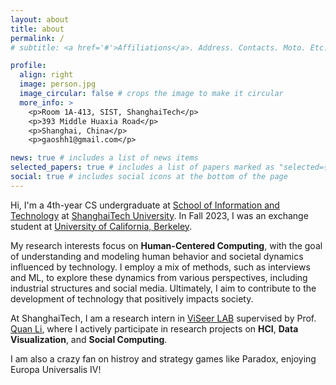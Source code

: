 ```yaml
---
layout: about
title: about
permalink: /
# subtitle: <a href='#'>Affiliations</a>. Address. Contacts. Moto. Etc.

profile:
  align: right
  image: person.jpg
  image_circular: false # crops the image to make it circular
  more_info: >
    <p>Room 1A-413, SIST, ShanghaiTech</p>
    <p>393 Middle Huaxia Road</p>
    <p>Shanghai, China</p>
    <p>gaoshh1@gmail.com</p>

news: true # includes a list of news items
selected_papers: true # includes a list of papers marked as "selected={true}"
social: true # includes social icons at the bottom of the page
---
```


Hi, I'm a 4th-year CS undergraduate at [School of Information and Technology](https://sist.shanghaitech.edu.cn/sist_en/) at [ShanghaiTech University](https://www.shanghaitech.edu.cn/eng/). In Fall 2023, I was an exchange student at [University of California, Berkeley](https://www.berkeley.edu/).

My research interests focus on **Human-Centered Computing**, with the goal of understanding and modeling human behavior and societal dynamics influenced by technology. I employ a mix of methods, such as interviews and ML, to explore these dynamics from various perspectives, including industrial structures and social media. Ultimately, I aim to contribute to the development of technology that positively impacts society.

At ShanghaiTech, I am a research intern in [ViSeer LAB](https://faculty.sist.shanghaitech.edu.cn/liquan/) supervised by Prof. [Quan Li](https://faculty.sist.shanghaitech.edu.cn/liquan/), where I actively participate in research projects on **HCI**, **Data Visualization**, and **Social Computing**.

I am also a crazy fan on histroy and strategy games like Paradox, enjoying Europa Universalis IV!
